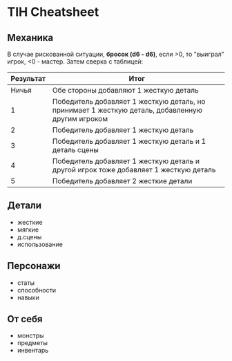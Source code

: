 # TIH Cheatsheet

## Механика

В случае рискованной ситуации, **бросок (d6 - d6)**, если >0, то "выиграл" игрок, <0 - мастер. Затем сверка с таблицей:

| Результат | Итог |
| --------- | ---- |
| Ничья     | Обе стороны добавляют 1 жесткую деталь |
| 1         | Победитель добавляет 1 жесткую деталь, но принимает 1 жесткую деталь, добавленную другим игроком |
| 2         | Победитель добавляет 1 жесткую деталь |
| 3         | Победитель добавляет 1 жесткую деталь и 1 деталь сцены |
| 4         | Победитель добавляет 1 жесткую деталь и другой игрок тоже добавляет 1 жесткую деталь |
| 5         | Победитель добавляет 2 жесткие детали |

## Детали

- жесткие
- мягкие
- д.сцены
- использование

## Персонажи

- статы
- способности
- навыки

## От себя

- монстры
- предметы
- инвентарь